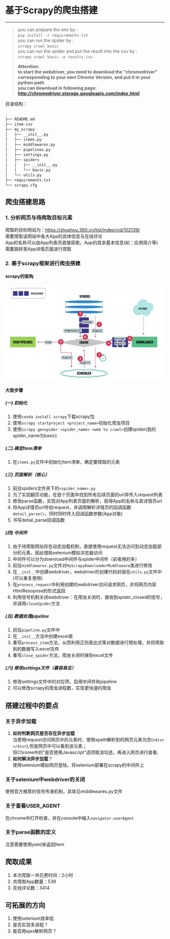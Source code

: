 # 基于Scrapy的爬虫搭建

---
>you can prepare the env by :    
``pip install -r requirements.txt``  
> you can run the spider by :  
``scrapy crawl basic``  
> you can run the spider and put the result into the csv by :  
``scrapy crawl basic -o results.csv`` 
> 
> **Attention:   
> to start the webdriver, you need to download the "chromedriver" corresponding to your own Chrome Version, and put it in your python path.  
> you can download in following page: http://chromedriver.storage.googleapis.com/index.html**

目录结构：
```
.
├── README.md
├── item.csv
├── my_scrapy
│   ├── __init__.py
│   ├── items.py
│   ├── middlewares.py
│   ├── pipelines.py
│   ├── settings.py
│   ├── spiders
│   │   ├── __init__.py
│   │   └── basic.py
│   └── utils.py
├── requirements.txt
└── scrapy.cfg
```

## 爬虫搭建思路
### 1. 分析网页与待爬取目标元素
爬取的目标网站为：https://zhushou.360.cn/list/index/cid/102139/  
需要爬取该网站中各大App的具体信息与在线评论  
App的名称可以由App列表页直接获取，App的其余基本信息(如：应用简介等)  
需要跳转至App详情页面进行爬取
### 2. 基于scrapy框架进行爬虫搭建
#### scrapy的架构
![img.png](img.png)
#### 大致步骤
##### (一) 初始化
1. 使用`conda install scrapy`下载scrapy包    
2. 使用`scrapy startproject <project_name>`初始化爬虫项目 
3. 使用`scrapy genspider <spider_name> <web to crawl>`创建spider(我的spider_name为basic)
##### (二) 确定Item清单
1. 在`items.py`文件中初始化Item清单，确定要爬取的元素
##### (三) 页面解析（核心）
1. 前往spiders文件夹下的`<spider_name>.py`
2. 为了实现翻页功能，在首个页面中找到所有后续页面的url并传入request列表 
3. 修改parse函数，实现对App列表页面的解析，获得App的名称与其详情页url
4. 将App详情页url传给request，并调用解析详情页的回调函数`detail_parse()`，同时同时传入回调函数参数(App对象)
5. 书写detial_parse回调函数
##### (四) 中间件
1. 由于待爬取网站存在动态加载机制，直接使用request无法访问到动态加载部分的元素，因此借助selenium模拟浏览器访问
2. 中间件可以分为download中间件与spider中间件（前者用的多）
3. 前往`middlewares.py`文件对`MyScrapyDownloaderMiddleware`类进行修改
4. 在`__init__`中创建webdriver，webdriver的创建代码封装在`utils.py`文件中(可以重复使用)
5. 在`process_request`中利用创建的webdriver访问请求网页，并将网页内容HtmlResopnse的形式返回
6. 利用信号机制关闭webdriver：在爬虫关闭时，接收到spider_closed的信号，并调用`closeSpider`方法
##### (五) 数据处理pipeline
1. 前往`pipeline.py`文件中
2. 在`__init__`方法中创建excel表 
3. 重写`process_item`方法，从而利用正则表达式等对数据进行预处理，并将爬取到的数据写入excel文件
4. 重写`close_spider`方法，爬虫关闭时保存excel文件
##### (六) 修改settings文件（最容易忘）
1. 修改settings文件中的对应项，启用中间件和pipeline
2. 可以修改scrapy的爬虫进程数，实现更快速的爬虫

## 搭建过程中的要点
### 关于异步加载
1. **如何判断网页是否存在异步加载**   
当使用request访问网页中的元素时，使用xpath解析到的网页元素为空(``<div></div>``),但是网页中可以看到该元素；  
将Chrome中的"是否使用Javascript"选项取消勾选，再进入网页进行查看;
2. **如何解决异步加载**？    
使用selenium模拟网页登陆，将selenium部署在scrapy的中间件上

### 关于selenium中webdriver的关闭
使用官方推荐的信号传递机制，具体见middlewares.py文件

### 关于查看USER_AGENT
在chrome中打开检查，并在console中输入`navigator.userAgent`

### 关于parse函数的定义
注意需要使用yield来返回Item

## 爬取成果
1. 本次爬取一共花费时间：2小时
2. 共爬取App数量：539
3. 在线评论数：3414

## 可拓展的方向
1. 使用selenium效率低
2. 是否实现多进程？
3. 能否用ajax解析网页？